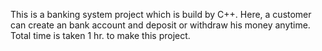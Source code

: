 This is a banking system project which is build by C++. Here, a customer can create an bank account and deposit or withdraw his money anytime. Total time is taken 1 hr. to make this project.
